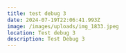 ```yaml
---
title: test debug 3
date: 2024-07-19T22:06:41.993Z
image: /images/uploads/img_1833.jpeg
location: Test debug 3
description: Test Debug 3
---
```

